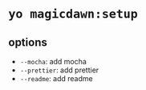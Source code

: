 # `yo magicdawn:setup`

## options

- `--mocha`: add mocha
- `--prettier`: add prettier
- `--readme`: add readme
